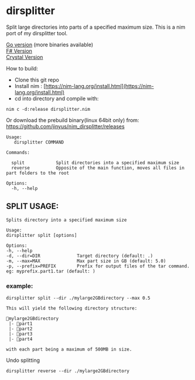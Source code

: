 # dirsplitter
Split large directories into parts of a specified maximum size. This is a nim port of my dirsplitter tool.

[Go version](https://github.com/jinyus/dirsplitter) (more binaries available)<br>
[F# Version](https://github.com/jinyus/fs_dirsplitter)<br>
[Crystal Version](https://github.com/jinyus/cr_dirsplitter)

How to build:  
- Clone this git repo  
- Install nim : [https://nim-lang.org/install.html](https://nim-lang.org/install.html)
- cd into directory and compile with: 
```
nim c -d:release dirsplitter.nim
```

Or download the prebuild binary(linux 64bit only) from: https://github.com/jinyus/nim_dirsplitter/releases


```text
Usage:
   dirsplitter COMMAND

Commands:

  split            Split directories into a specified maximum size
  reverse          Opposite of the main function, moves all files in part folders to the root

Options:
  -h, --help
  ```
  ## SPLIT USAGE:
  
  ```text
  Splits directory into a specified maximum size

Usage:
  dirsplitter split [options] 

Options:
  -h, --help
  -d, --dir=DIR              Target directory (default: .)
  -m, --max=MAX              Max part size in GB (default: 5.0)
  -p, --prefix=PREFIX        Prefix for output files of the tar command. eg: myprefix.part1.tar (default: )
 ```
  
### example: 
```text
dirsplitter split --dir ./mylarge2GBdirectory --max 0.5

This will yield the following directory structure:

📂mylarge2GBdirectory
 |- 📂part1
 |- 📂part2
 |- 📂part3
 |- 📂part4

with each part being a maximum of 500MB in size.
```
Undo splitting
```
dirsplitter reverse --dir ./mylarge2GBdirectory

```

